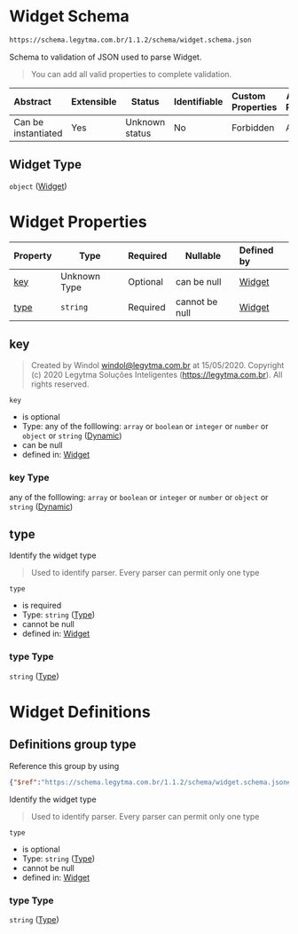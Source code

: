 # Widget Schema

```txt
https://schema.legytma.com.br/1.1.2/schema/widget.schema.json
```

Schema to validation of JSON used to parse Widget.


> You can add all valid properties to complete validation.
>

| Abstract            | Extensible | Status         | Identifiable | Custom Properties | Additional Properties | Access Restrictions | Defined In                                                                |
| :------------------ | ---------- | -------------- | ------------ | :---------------- | --------------------- | ------------------- | ------------------------------------------------------------------------- |
| Can be instantiated | Yes        | Unknown status | No           | Forbidden         | Allowed               | none                | [widget.schema.json](../schema/widget.schema.json) |

## Widget Type

`object` ([Widget](widget.md))

# Widget Properties

| Property      | Type         | Required | Nullable       | Defined by                                                                                                                                 |
| :------------ | ------------ | -------- | -------------- | :----------------------------------------------------------------------------------------------------------------------------------------- |
| [key](#key)   | Unknown Type | Optional | can be null    | [Widget](bottom_app_bar_theme-properties-dynamic.md) |
| [type](#type) | `string`     | Required | cannot be null | [Widget](widget-definitions-type.md)                 |

## key




> Created by Windol [windol@legytma.com.br](mailto:windol@legytma.com.br) at 15/05/2020.
> Copyright (c) 2020 Legytma Soluções Inteligentes (<https://legytma.com.br>). All rights reserved.
>

`key`

-   is optional
-   Type: any of the folllowing: `array` or `boolean` or `integer` or `number` or `object` or `string` ([Dynamic](bottom_app_bar_theme-properties-dynamic.md))
-   can be null
-   defined in: [Widget](bottom_app_bar_theme-properties-dynamic.md)

### key Type

any of the folllowing: `array` or `boolean` or `integer` or `number` or `object` or `string` ([Dynamic](bottom_app_bar_theme-properties-dynamic.md))

## type

Identify the widget type


> Used to identify parser. Every parser can permit only one type
>

`type`

-   is required
-   Type: `string` ([Type](widget-definitions-type.md))
-   cannot be null
-   defined in: [Widget](widget-definitions-type.md)

### type Type

`string` ([Type](widget-definitions-type.md))

# Widget Definitions

## Definitions group type

Reference this group by using

```json
{"$ref":"https://schema.legytma.com.br/1.1.2/schema/widget.schema.json#/definitions/type"}
```

Identify the widget type


> Used to identify parser. Every parser can permit only one type
>

`type`

-   is optional
-   Type: `string` ([Type](widget-definitions-type.md))
-   cannot be null
-   defined in: [Widget](widget-definitions-type.md)

### type Type

`string` ([Type](widget-definitions-type.md))
